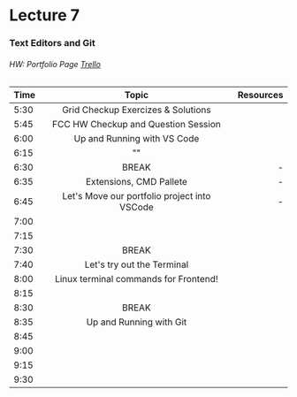 # Lecture 7
### Text Editors and Git
###### HW: Portfolio Page [Trello](https://trello.com/b/kP8TwrOh/mcc-frontend-academy)

| Time     |       Topic                            | Resources   |
| ---------|:-------------:                         | -----:      |
| 5:30     |  Grid Checkup Exercizes & Solutions    |             |
| 5:45     |  FCC HW Checkup and Question Session   |             |
| 6:00     |  Up and Running with VS Code           |             |
| 6:15     |            ""                            |             |
| 6:30     | BREAK                                  |    -        |
| 6:35     |            Extensions, CMD Pallete     |    -        |
| 6:45     |  Let's Move our portfolio project into VSCode|    -        |
| 7:00     |                                        |             |
| 7:15     |                                        |             |
| 7:30     | BREAK                                  |             |
| 7:40     |    Let's try out the Terminal          |             |
| 8:00     |    Linux terminal commands for Frontend!|            |
| 8:15     |                                        |             |
| 8:30     | BREAK                                  |             |
| 8:35     |    Up and Running with Git             |             |
| 8:45     |                                        |             |
| 9:00     |                                        |             |
| 9:15     |                                        |             |
| 9:30     |                                        |             |